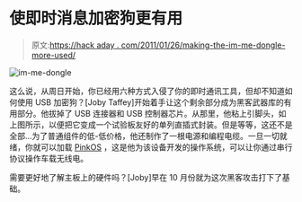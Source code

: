 # 使即时消息加密狗更有用

> 原文:[https://hack aday . com/2011/01/26/making-the-im-me-dongle-more-used/](https://hackaday.com/2011/01/26/making-the-im-me-dongle-more-useful/)

![](../Images/ec386926ca81fe33e047adeae3e8c505.png "im-me-dongle")

这么说，从周日开始，你已经用六种方式入侵了你的即时通讯工具，但却不知道如何使用 USB 加密狗？[Joby Taffey]开始着手让这个剩余部分成为黑客武器库的有用部分。他拔掉了 USB 连接器和 USB 控制器芯片。从那里，他粘上引脚头，如上图所示，以便把它变成一个试验板友好的单列直插式封装。但是等等，这还不是全部…为了普通组件的低-低价格，他还制作了一根电源和编程电缆。一旦一切就绪，你就可以加载 [PinkOS](http://code.google.com/p/pinkos/) ，这是他为该设备开发的操作系统，可以让你通过串行协议操作车载无线电。

需要更好地了解主板上的硬件吗？[Joby]早在 10 月份就为这次黑客攻击打下了基础。